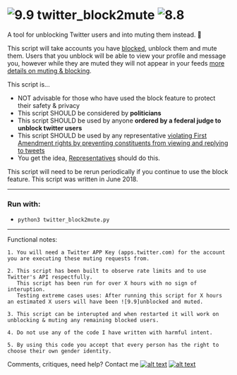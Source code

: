 # ![9.9] twitter_block2mute ![8.8]
A tool for unblocking Twitter users and into muting them instead. :seedling:

This script will take accounts you have [blocked](https://help.twitter.com/en/using-twitter/blocking-and-unblocking-accounts), unblock them and mute them.
Users that you unblock will be able to view your profile and message you, however while they are muted they will not appear in your feeds [more details on muting & blocking](https://www.guidingtech.com/twitter-block-vs-mute-difference/).


This script is...
- NOT advisable for those who have used the block feature to protect their safety & privacy
- This script SHOULD be considered by **politicians**
- This script SHOULD be used by anyone **ordered by a federal judge to unblock twitter users**
- This script SHOULD be used by any representative [violating First Amendment rights by preventing constituents from viewing and replying to tweets](https://www.nytimes.com/2018/05/23/business/media/trump-twitter-block.html)
- You get the idea, [Representatives](https://en.wikipedia.org/wiki/Naomi_Reice_Buchwald#Knight_First_Amendment_Institute_v._Donald_J._Trump) should do this.


This script will need to be rerun periodically if you continue to use the block feature.
This script was written in June 2018.

--------

### Run with:
 *  `python3 twitter_block2mute.py`

--------


Functional notes:


    1. You will need a Twitter APP Key (apps.twitter.com) for the account you are executing these muting requests from.

    2. This script has been built to observe rate limits and to use Twitter's API respectfully.
       This script has been run for over X hours with no sign of interuption.
       Testing extreme cases uses: After running this script for X hours an estimated X users will have been ![9.9]unblocked and muted.

    3. This script can be interupted and when restarted it will work on unblocking & muting any remaining blocked users.

    4. Do not use any of the code I have written with harmful intent.

    5. By using this code you accept that every person has the right to choose their own gender identity.


Comments, critiques, need help? Contact me [![alt text][6.3]][3]  [![alt text][1.2]][1]

<!-- Please don't remove this: Grab your social icons from https://github.com/carlsednaoui/gitsocial -->
[1.2]: https://i.imgur.com/wWzX9uB.png (twitter icon without padding)
[1]: https://www.twitter.com/AGreenDCBike
[6.3]: http://i.imgur.com/9I6NRUm.png (github icon without padding)
[3]: https://github.com/antoinemcgrath

[8.8]: https://imgur.com/xIihGGC.png  (No Audio icon)
[9.9]: https://i.imgur.com/ShevBEa.png  (Blocked Twitter verified icon)
